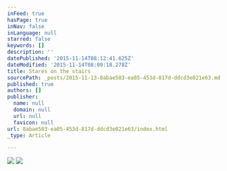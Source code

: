 ```yaml
---
inFeed: true
hasPage: true
inNav: false
inLanguage: null
starred: false
keywords: []
description: ''
datePublished: '2015-11-14T08:12:41.625Z'
dateModified: '2015-11-14T08:09:18.278Z'
title: Stares on the stairs
sourcePath: _posts/2015-11-13-8abae503-ea05-453d-817d-ddcd3e021e63.md
published: true
authors: []
publisher:
  name: null
  domain: null
  url: null
  favicon: null
url: 8abae503-ea05-453d-817d-ddcd3e021e63/index.html
_type: Article

---
```

![](https://the-grid-user-content.s3-us-west-2.amazonaws.com/7bd2e373-06bd-414b-840b-5e0bc7ae1e09.jpg)
![](https://the-grid-user-content.s3-us-west-2.amazonaws.com/3ed7995d-683f-4a97-8d33-1be2f229c6ef.jpg)